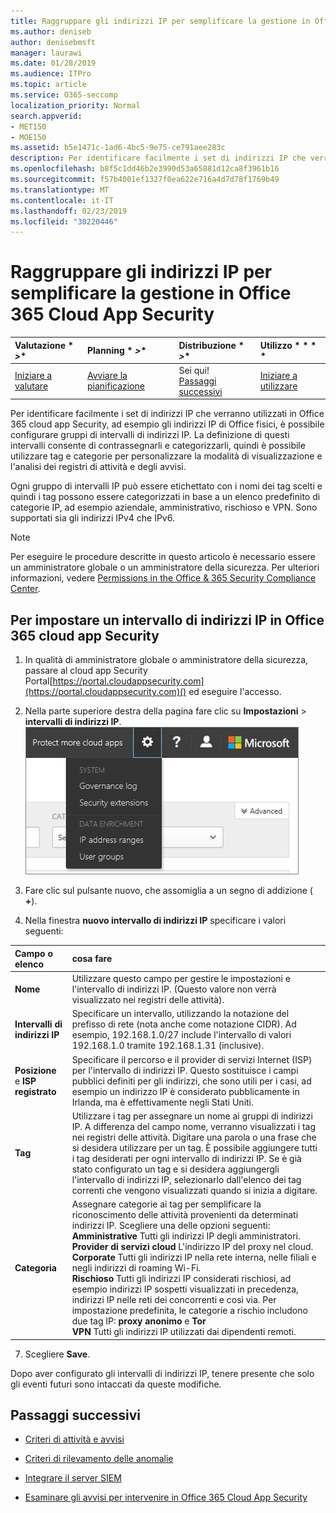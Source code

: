 ```yaml
---
title: Raggruppare gli indirizzi IP per semplificare la gestione in Office 365 Cloud App Security
ms.author: deniseb
author: denisebmsft
manager: laurawi
ms.date: 01/28/2019
ms.audience: ITPro
ms.topic: article
ms.service: O365-seccomp
localization_priority: Normal
search.appverid:
- MET150
- MOE150
ms.assetid: b5e1471c-1ad6-4bc5-9e75-ce791aee283c
description: Per identificare facilmente i set di indirizzi IP che verranno utilizzati in Office 365 cloud app Security, ad esempio gli indirizzi IP di Office fisici, è possibile configurare gruppi di intervalli di indirizzi IP.
ms.openlocfilehash: b8f5c1dd46b2e3990d53a65881d12ca8f3961b16
ms.sourcegitcommit: f57b4001ef1327f0ea622e716a4d7d78f1769b49
ms.translationtype: MT
ms.contentlocale: it-IT
ms.lasthandoff: 02/23/2019
ms.locfileid: "30220446"
---
```

# <a name="group-your-ip-addresses-to-simplify-management-in-office-365-cloud-app-security"></a>Raggruppare gli indirizzi IP per semplificare la gestione in Office 365 Cloud App Security
  
|Valutazione * *\>**|Planning * *\>**|Distribuzione * *\>**|Utilizzo * * * *|
|:-----|:-----|:-----|:-----|
|[Iniziare a valutare](office-365-cas-overview.md) <br/> |[Avviare la pianificazione](get-ready-for-office-365-cas.md) <br/> |Sei qui!  <br/> [Passaggi successivi](#next-steps) <br/> |[Iniziare a utilizzare](utilization-activities-for-ocas.md) <br/> |
   
Per identificare facilmente i set di indirizzi IP che verranno utilizzati in Office 365 cloud app Security, ad esempio gli indirizzi IP di Office fisici, è possibile configurare gruppi di intervalli di indirizzi IP. La definizione di questi intervalli consente di contrassegnarli e categorizzarli, quindi è possibile utilizzare tag e categorie per personalizzare la modalità di visualizzazione e l'analisi dei registri di attività e degli avvisi.
  
Ogni gruppo di intervalli IP può essere etichettato con i nomi dei tag scelti e quindi i tag possono essere categorizzati in base a un elenco predefinito di categorie IP, ad esempio aziendale, amministrativo, rischioso e VPN. Sono supportati sia gli indirizzi IPv4 che IPv6.
  
> [!NOTE]
> Per eseguire le procedure descritte in questo articolo è necessario essere un amministratore globale o un amministratore della sicurezza. Per ulteriori informazioni, vedere [Permissions in the Office &amp; 365 Security Compliance Center](permissions-in-the-security-and-compliance-center.md). 
  
## <a name="to-set-up-an-ip-address-range-in-office-365-cloud-app-security"></a>Per impostare un intervallo di indirizzi IP in Office 365 cloud app Security

1. In qualità di amministratore globale o amministratore della sicurezza, passare al cloud app Security Portal[https://portal.cloudappsecurity.com](https://portal.cloudappsecurity.com)() ed eseguire l'accesso.
    
2. Nella parte superiore destra della pagina fare clic su **Impostazioni** \> **intervalli di indirizzi IP**.<br>![In O365 cloud app Security, scegliere impostazioni per accedere al sistema e alle impostazioni dei dati](media/f6c48ee3-39b4-4b5a-8252-b6493b7bcd3d.png)<br>
  
3. Fare clic sul pulsante nuovo, che assomiglia a un segno di addizione ( **+**).
    
4. Nella finestra **nuovo intervallo di indirizzi IP** specificare i valori seguenti: 
    
|**Campo o elenco**|**cosa fare**|
|:-----|:-----|
|**Nome** <br/> |Utilizzare questo campo per gestire le impostazioni e l'intervallo di indirizzi IP. (Questo valore non verrà visualizzato nei registri delle attività).  <br/> |
|**Intervalli di indirizzi IP** <br/> |Specificare un intervallo, utilizzando la notazione del prefisso di rete (nota anche come notazione CIDR). Ad esempio, 192.168.1.0/27 include l'intervallo di valori 192.168.1.0 tramite 192.168.1.31 (inclusive).  <br/> |
|**Posizione** e **ISP registrato** <br/> |Specificare il percorso e il provider di servizi Internet (ISP) per l'intervallo di indirizzi IP. Questo sostituisce i campi pubblici definiti per gli indirizzi, che sono utili per i casi, ad esempio un indirizzo IP è considerato pubblicamente in Irlanda, ma è effettivamente negli Stati Uniti.  <br/> |
|**Tag** <br/> |Utilizzare i tag per assegnare un nome ai gruppi di indirizzi IP. A differenza del campo nome, verranno visualizzati i tag nei registri delle attività. Digitare una parola o una frase che si desidera utilizzare per un tag. È possibile aggiungere tutti i tag desiderati per ogni intervallo di indirizzi IP. Se è già stato configurato un tag e si desidera aggiungergli l'intervallo di indirizzi IP, selezionarlo dall'elenco dei tag correnti che vengono visualizzati quando si inizia a digitare.  <br/> |
|**Categoria** <br/> | Assegnare categorie ai tag per semplificare la riconoscimento delle attività provenienti da determinati indirizzi IP. Scegliere una delle opzioni seguenti:<br/> **Amministrative** Tutti gli indirizzi IP degli amministratori.  <br/> **Provider di servizi cloud** L'indirizzo IP del proxy nel cloud.  <br/> **Corporate** Tutti gli indirizzi IP nella rete interna, nelle filiali e negli indirizzi di roaming Wi-Fi.  <br/> **Rischioso** Tutti gli indirizzi IP considerati rischiosi, ad esempio indirizzi IP sospetti visualizzati in precedenza, indirizzi IP nelle reti dei concorrenti e così via. Per impostazione predefinita, le categorie a rischio includono due tag IP: **proxy anonimo** e **Tor** <br/> **VPN** Tutti gli indirizzi IP utilizzati dai dipendenti remoti.  <br/> |
   
7. Scegliere **Save**.
    
Dopo aver configurato gli intervalli di indirizzi IP, tenere presente che solo gli eventi futuri sono intaccati da queste modifiche.
  
## <a name="next-steps"></a>Passaggi successivi

- [Criteri di attività e avvisi](activity-policies-and-alerts.md)
    
- [Criteri di rilevamento delle anomalie](anomaly-detection-policies-in-ocas.md)
    
- [Integrare il server SIEM](integrate-your-siem-server-with-office-365-cas.md)
    
- [Esaminare gli avvisi per intervenire in Office 365 Cloud App Security](review-office-365-cas-alerts.md)
    


